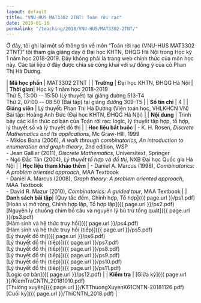 ```yaml
---
layout: default
title: "VNU-HUS MAT3302 2TNT: Toán rời rạc"
date: 2019-01-16
permalink: "/teaching/2018/VNU-HUS/MAT3302-2TNT/"
---
```


Ở đây, tôi ghi lại một số thông tin về môn “Toán rời rạc (VNU-HUS MAT3302 2TNT)” tôi tham gia giảng dạy ở Đại học KHTN, ĐHQG Hà Nội trong Học kỳ 1 năm học 2018-2019. Đây không phải là trang web chính thức của môn học này. Các tài liệu ở đây được chia sẻ công khai với sự đồng ý của cô Phan Thị Hà Dương.

| **Mã học phần** | MAT3302 2TNT |
| **Trường** | Đại học KHTN, ĐHQG Hà Nội |
| **Thời gian**| Học kỳ 1 năm học 2018-2019 <br /> Thứ 5, 13:00 -- 15:50 (Lý thuyết) tại giảng đường 513-T4 <br /> Thứ 2, 07:00 -- 08:50 (Bài tập) tại giảng đường 309-T5 |
| **Số tín chỉ** | 4 |
| **Giảng viên** | Lý thuyết: Phan Thị Hà Dương (Viện toán học, VHLKHCN VN) <br />Bài tập: Hoàng Anh Đức (Đại học KHTN, ĐHQG Hà Nội) | 
| **Nội dung** | Trình bày các kiến thức cơ bản của Toán rời rạc: logic, lý thuyết tập hợp, tổ hợp, lý thuyết số và lý thuyết đồ thị |
| **Học liệu bắt buộc** | - K. H. Rosen, *Discrete Mathematics and Its applications*, Mc Graw-Hill, 1999 <br /> - Miklos Bona (2006), *A walk through combinatorics, An introduction to enumeration and graph theory*, 2nd edition, WSP <br /> - Jean Gallier (2011), *Discrete Mathematics*, Universitext, Springer <br /> - Ngô Đắc Tân (2004), *Lý thuyết tổ hợp và đồ thị*, NXB Đại học Quốc gia Hà Nội |
| **Học liệu tham khảo thêm** | - Daniel A. Marcus (1998), *Combinatorics: A problem oriented approach*, MAA Textbook <br /> - Daniel A. Marcus (2008), *Graph theory: A problem oriented approach*, MAA Textbook <br /> - David R. Mazur (2010), *Combinatorics: A guided tour*, MAA Textbook |
| **Danh sách bài tập**| [Quy tắc đếm, Chỉnh hợp, Tổ hợp]({{ page.url }}/ps1.pdf) <br /> [Hoán vị mở rộng, Chỉnh hợp lặp, Tổ hợp lặp]({{ page.url }}/ps2.pdf) <br /> [Nguyên lý chuồng chim bồ câu và nguyên lý bù trừ tổng quát]({{ page.url }}/ps3.pdf) <br /> [Hàm sinh và hệ thức truy hồi]({{ page.url }}/ps4.pdf) <br /> [Hàm sinh và hệ thức truy hồi (tiếp)]({{ page.url }}/ps5.pdf) <br /> [Lý thuyết đồ thị]({{ page.url }}/ps6.pdf) <br /> [Lý thuyết đồ thị (tiếp)]({{ page.url }}/ps7.pdf) <br /> [Lý thuyết đồ thị (tiếp)]({{ page.url }}/ps8.pdf) <br /> [Lý thuyết đồ thị (tiếp)]({{ page.url }}/ps9.pdf) <br /> [Lý thuyết đồ thị (tiếp)]({{ page.url }}/ps10.pdf) <br /> [Lý thuyết đồ thị (tiếp)]({{ page.url }}/ps11.pdf) <br /> [Logic cơ bản]({{ page.url }}/ps12.pdf) |
| **Kiểm tra** | [Giữa kỳ]({{ page.url }}/KiemTraCNTN_20181010.pdf) <br /> [Thường xuyên]({{ page.url }}/KTThuongXuyenK61CNTN-20181126.pdf) <br /> [Cuối kỳ]({{ page.url }}/ThiCNTN_2018.pdf) |
